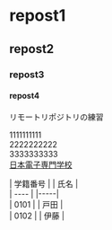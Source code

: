 # repost1
## repost2
### repost3
<h4>repost4</h4>
リモートリポジトリの練習  

1111111111  
2222222222  
3333333333  
[日本電子専門学校](https://www.jec.ac.jp)

| 学籍番号 | | 氏名 |  
| ---- | |-----|  
| 0101 | | 戸田 |  
| 0102 | | 伊藤 |  
